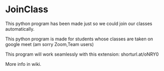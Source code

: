 # JoinClass


This python program has been made just so we could join our classes automatically.

This python program is made for students whose classes are taken on google meet (am sorry Zoom,Team users)

This program will work seamlessly with this extension: shorturl.at/oNRY0

More info in wiki.

